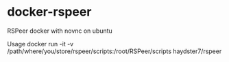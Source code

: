 # docker-rspeer
RSPeer docker with novnc on ubuntu

Usage
docker run -it -v /path/where/you/store/rspeer/scripts:/root/RSPeer/scripts haydster7/rspeer
